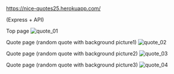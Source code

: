 https://nice-quotes25.herokuapp.com/

(Express + API)

Top page
![quote_01](https://user-images.githubusercontent.com/59493506/153573888-d3eb63bc-0f9d-4e7f-a768-d7b11f5f8ccb.jpg)

Quote page (random quote with background picture1)
![quote_02](https://user-images.githubusercontent.com/59493506/153574010-dfb00c98-1bf9-4fe0-9db1-adab3e775f37.jpg)

Quote page (random quote with background picture2)
![quote_03](https://user-images.githubusercontent.com/59493506/153723385-55c1be4b-a70c-4c7f-ae13-31057809d319.jpg)

Quote page (random quote with background picture3)
![quote_04](https://user-images.githubusercontent.com/59493506/153723390-70187510-a968-4fab-95da-6d177c9ee81c.jpg)
